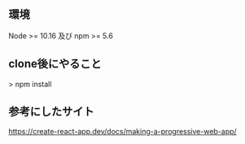 ## 環境
Node >= 10.16 及び npm >= 5.6  

## clone後にやること

\> npm install

## 参考にしたサイト
https://create-react-app.dev/docs/making-a-progressive-web-app/
